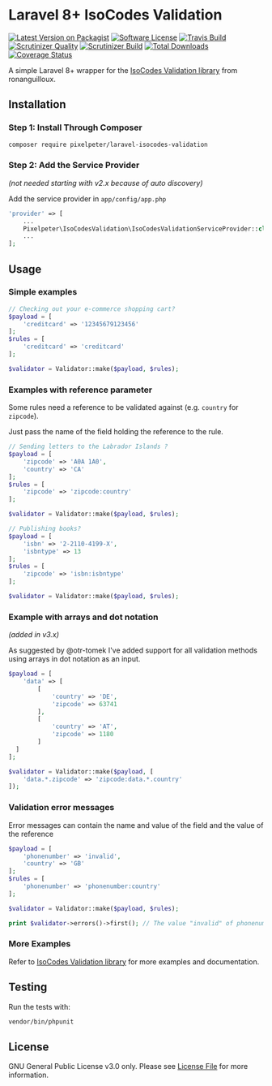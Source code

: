 # Laravel 8+ IsoCodes Validation

[![Latest Version on Packagist](https://img.shields.io/packagist/v/pixelpeter/laravel-isocodes-validation.svg?style=flat-square&t=123)](https://packagist.org/packages/pixelpeter/laravel-isocodes-validation)
[![Software License](https://img.shields.io/badge/license-GPL-brightgreen.svg?style=flat-square)](LICENSE.md)
[![Travis Build](https://img.shields.io/travis/pixelpeter/laravel-isocodes-validation/master.svg?style=flat-square)](https://api.travis-ci.com/pixelpeter/laravel-isocodes-validation)
[![Scrutinizer Quality](https://img.shields.io/scrutinizer/g/pixelpeter/laravel-isocodes-validation.svg?style=flat-square)](https://scrutinizer-ci.com/g/pixelpeter/laravel-isocodes-validation)
[![Scrutinizer Build](https://img.shields.io/scrutinizer/build/g/pixelpeter/laravel-isocodes-validation.svg?style=flat-square)](https://scrutinizer-ci.com/g/pixelpeter/laravel-isocodes-validation)
[![Total Downloads](https://img.shields.io/packagist/dt/pixelpeter/laravel-isocodes-validation.svg?style=flat-square)](https://packagist.org/packages/pixelpeter/laravel-isocodes-validation)
[![Coverage Status](https://coveralls.io/repos/github/pixelpeter/laravel-isocodes-validation/badge.svg?branch=master)](https://coveralls.io/github/pixelpeter/laravel-isocodes-validation?branch=master)

A simple Laravel 8+ wrapper for the [IsoCodes Validation library](https://github.com/ronanguilloux/IsoCodes) from ronanguilloux.

## Installation

### Step 1: Install Through Composer
``` bash
composer require pixelpeter/laravel-isocodes-validation
```

### Step 2: Add the Service Provider
*(not needed starting with v2.x because of auto discovery)*

Add the service provider in `app/config/app.php`
```php
'provider' => [
    ...
    Pixelpeter\IsoCodesValidation\IsoCodesValidationServiceProvider::class,
    ...
];
```

## Usage

### Simple examples

```php
// Checking out your e-commerce shopping cart?
$payload = [
    'creditcard' => '12345679123456'
];
$rules = [
    'creditcard' => 'creditcard'
];

$validator = Validator::make($payload, $rules);
```

### Examples with reference parameter
Some rules need a reference to be validated against (e.g. `country` for `zipcode`).

Just pass the name of the field holding the reference to the rule.

```php
// Sending letters to the Labrador Islands ?
$payload = [
    'zipcode' => 'A0A 1A0',
    'country' => 'CA'
];
$rules = [
    'zipcode' => 'zipcode:country'
];

$validator = Validator::make($payload, $rules);

// Publishing books?
$payload = [
    'isbn' => '2-2110-4199-X',
    'isbntype' => 13
];
$rules = [
    'zipcode' => 'isbn:isbntype'
];

$validator = Validator::make($payload, $rules);
```

### Example with arrays and dot notation
*(added in v3.x)*

As suggested by @otr-tomek I've added support for all validation methods using arrays in dot notation as an input.

```php
$payload = [
    'data' => [
        [
            'country' => 'DE',
            'zipcode' => 63741
        ],
        [
            'country' => 'AT',
            'zipcode' => 1180
        ]
  ] 
];

$validator = Validator::make($payload, [
    'data.*.zipcode' => 'zipcode:data.*.country'
]);
```

### Validation error messages
Error messages can contain the name and value of the field and the value of the reference
```php
$payload = [
    'phonenumber' => 'invalid',
    'country' => 'GB'
];
$rules = [
    'phonenumber' => 'phonenumber:country'
];

$validator = Validator::make($payload, $rules);

print $validator->errors()->first(); // The value "invalid" of phonenumber is not valid for "GB".
```

### More Examples
Refer to [IsoCodes Validation library](https://github.com/ronanguilloux/IsoCodes) for more examples and documentation.

## Testing
Run the tests with:
```bash
vendor/bin/phpunit
```

## License

GNU General Public License v3.0 only. Please see [License File](LICENSE.md) for more information.
